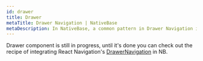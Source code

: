 ```yaml
---
id: drawer
title: Drawer
metaTitle: Drawer Navigation | NativeBase
metaDescription: In NativeBase, a common pattern in Drawer Navigation is to use drawer from the left or right side for navigating between screens. Read this to know more.
---
```


Drawer component is still in progress, until it's done you can check out the recipe of integrating React Navigation's [DrawerNavigation](https://reactnavigation.org/docs/drawer-based-navigation/) in NB.
